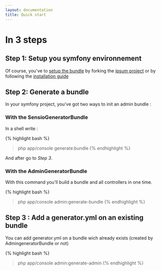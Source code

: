 ```yaml
---
layout: documentation
title: Quick start
---
```


# In 3 steps

## Step 1: Setup you symfony environnement

Of course, you've to [setup the bundle](/installation.html) by forking the [ipsum project](https://github.com/cedriclombardot/AdmingeneratorIpsum) or by following the [installation guide](/installation.html)

## Step 2: Generate a bundle

In your symfony project, you've got two ways to init an admin bundle :

### With the SensioGeneratorBundle

In a shell write :

{% highlight bash %}
> php app/console generate:bundle
{% endhighlight %}

And after go to *Step 3*.

### With the AdminGeneratorBundle

With this command you'll build a bundle and all controllers in one time.

{% highlight bash %}
> php app/console admin:generate-bundle
{% endhighlight %}

## Step 3 : Add a generator.yml on an existing bundle

You can add generator.yml on a bundle wich already exists (created by AdmingeneratorBundle or not)

{% highlight bash %}
> php app/console admin:generate-admin
{% endhighlight %}

